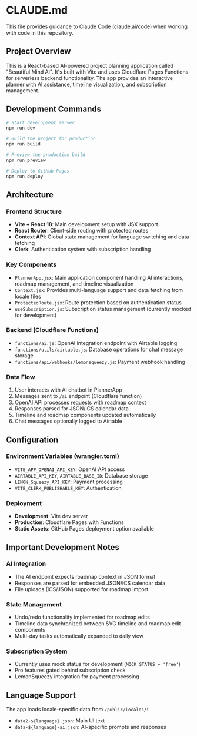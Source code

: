 # CLAUDE.md

This file provides guidance to Claude Code (claude.ai/code) when working with code in this repository.

## Project Overview

This is a React-based AI-powered project planning application called "Beautiful Mind AI". It's built with Vite and uses Cloudflare Pages Functions for serverless backend functionality. The app provides an interactive planner with AI assistance, timeline visualization, and subscription management.

## Development Commands

```bash
# Start development server
npm run dev

# Build the project for production
npm run build

# Preview the production build
npm run preview

# Deploy to GitHub Pages
npm run deploy
```

## Architecture

### Frontend Structure
- **Vite + React 18**: Main development setup with JSX support
- **React Router**: Client-side routing with protected routes
- **Context API**: Global state management for language switching and data fetching
- **Clerk**: Authentication system with subscription handling

### Key Components
- `PlannerApp.jsx`: Main application component handling AI interactions, roadmap management, and timeline visualization
- `Context.jsx`: Provides multi-language support and data fetching from locale files
- `ProtectedRoute.jsx`: Route protection based on authentication status
- `useSubscription.js`: Subscription status management (currently mocked for development)

### Backend (Cloudflare Functions)
- `functions/ai.js`: OpenAI integration endpoint with Airtable logging
- `functions/utils/airtable.js`: Database operations for chat message storage
- `functions/api/webhooks/lemonsqueezy.js`: Payment webhook handling

### Data Flow
1. User interacts with AI chatbot in PlannerApp
2. Messages sent to `/ai` endpoint (Cloudflare function)
3. OpenAI API processes requests with roadmap context
4. Responses parsed for JSON/ICS calendar data
5. Timeline and roadmap components updated automatically
6. Chat messages optionally logged to Airtable

## Configuration

### Environment Variables (wrangler.toml)
- `VITE_APP_OPENAI_API_KEY`: OpenAI API access
- `AIRTABLE_API_KEY`, `AIRTABLE_BASE_ID`: Database storage
- `LEMON_Squeezy_API_KEY`: Payment processing
- `VITE_CLERK_PUBLISHABLE_KEY`: Authentication

### Deployment
- **Development**: Vite dev server
- **Production**: Cloudflare Pages with Functions
- **Static Assets**: GitHub Pages deployment option available

## Important Development Notes

### AI Integration
- The AI endpoint expects roadmap context in JSON format
- Responses are parsed for embedded JSON/ICS calendar data
- File uploads (ICS/JSON) supported for roadmap import

### State Management
- Undo/redo functionality implemented for roadmap edits
- Timeline data synchronized between SVG timeline and roadmap edit components
- Multi-day tasks automatically expanded to daily view

### Subscription System
- Currently uses mock status for development (`MOCK_STATUS = 'free'`)
- Pro features gated behind subscription check
- LemonSqueezy integration for payment processing

## Language Support
The app loads locale-specific data from `/public/locales/`:
- `data2-${language}.json`: Main UI text
- `data-${language}-ai.json`: AI-specific prompts and responses